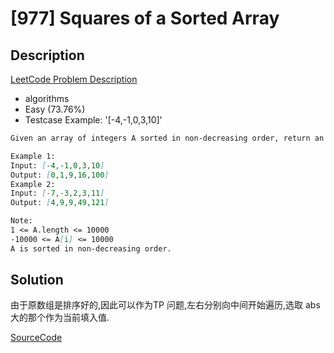 # [977] Squares of a Sorted Array

## Description

[LeetCode Problem Description](https://leetcode.com/problems/squares-of-a-sorted-array/description/)

* algorithms
* Easy (73.76%)
* Testcase Example:  '[-4,-1,0,3,10]'

```md
Given an array of integers A sorted in non-decreasing order, return an array of the squares of each number, also in sorted non-decreasing order.

Example 1:
Input: [-4,-1,0,3,10]
Output: [0,1,9,16,100]
Example 2:
Input: [-7,-3,2,3,11]
Output: [4,9,9,49,121]

Note:
1 <= A.length <= 10000
-10000 <= A[i] <= 10000
A is sorted in non-decreasing order.
```

## Solution

由于原数组是排序好的,因此可以作为TP 问题,左右分别向中间开始遍历,选取 abs 大的那个作为当前填入值.

[SourceCode](./solution.js)